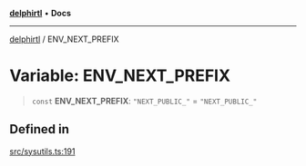 [**delphirtl**](../README.md) • **Docs**

***

[delphirtl](../globals.md) / ENV\_NEXT\_PREFIX

# Variable: ENV\_NEXT\_PREFIX

> `const` **ENV\_NEXT\_PREFIX**: `"NEXT_PUBLIC_"` = `"NEXT_PUBLIC_"`

## Defined in

[src/sysutils.ts:191](https://github.com/chuacw/delphirtl/blob/4a086bd5f5c288d4c6ef4d5de0c7d38afe362fb3/src/sysutils.ts#L191)
